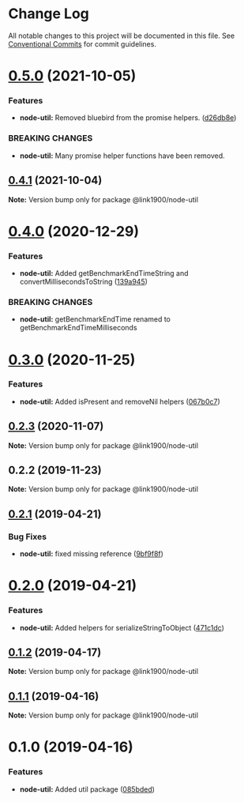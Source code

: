# Change Log

All notable changes to this project will be documented in this file.
See [Conventional Commits](https://conventionalcommits.org) for commit guidelines.

<a name="0.5.0"></a>

# [0.5.0](https://github.com/projects/link1900/repos/link1900/compare/diff?targetBranch=refs%2Ftags%2F@link1900/node-util@0.4.1&sourceBranch=refs%2Ftags%2F@link1900/node-util@0.5.0) (2021-10-05)

### Features

- **node-util:** Removed bluebird from the promise helpers. ([d26db8e](https://github.com/projects/link1900/repos/link1900/commits/d26db8e))

### BREAKING CHANGES

- **node-util:** Many promise helper functions have been removed.

<a name="0.4.1"></a>

## [0.4.1](https://github.com/projects/link1900/repos/link1900/compare/diff?targetBranch=refs%2Ftags%2F@link1900/node-util@0.4.0&sourceBranch=refs%2Ftags%2F@link1900/node-util@0.4.1) (2021-10-04)

**Note:** Version bump only for package @link1900/node-util

<a name="0.4.0"></a>

# [0.4.0](https://github.com/projects/link1900/repos/link1900/compare/diff?targetBranch=refs%2Ftags%2F@link1900/node-util@0.3.0&sourceBranch=refs%2Ftags%2F@link1900/node-util@0.4.0) (2020-12-29)

### Features

- **node-util:** Added getBenchmarkEndTimeString and convertMillisecondsToString ([139a945](https://github.com/projects/link1900/repos/link1900/commits/139a945))

### BREAKING CHANGES

- **node-util:** getBenchmarkEndTime renamed to
  getBenchmarkEndTimeMilliseconds

<a name="0.3.0"></a>

# [0.3.0](https://github.com/projects/link1900/repos/link1900/compare/diff?targetBranch=refs%2Ftags%2F@link1900/node-util@0.2.3&sourceBranch=refs%2Ftags%2F@link1900/node-util@0.3.0) (2020-11-25)

### Features

- **node-util:** Added isPresent and removeNil helpers ([067b0c7](https://github.com/projects/link1900/repos/link1900/commits/067b0c7))

<a name="0.2.3"></a>

## [0.2.3](https://github.com/projects/link1900/repos/link1900/compare/diff?targetBranch=refs%2Ftags%2F@link1900/node-util@0.2.2&sourceBranch=refs%2Ftags%2F@link1900/node-util@0.2.3) (2020-11-07)

**Note:** Version bump only for package @link1900/node-util

<a name="0.2.2"></a>

## 0.2.2 (2019-11-23)

**Note:** Version bump only for package @link1900/node-util

<a name="0.2.1"></a>

## [0.2.1](https://github.com/projects/link1900/repos/link1900/compare/diff?targetBranch=refs%2Ftags%2F@link1900/node-util@0.2.0&sourceBranch=refs%2Ftags%2F@link1900/node-util@0.2.1) (2019-04-21)

### Bug Fixes

- **node-util:** fixed missing reference ([9bf9f8f](https://github.com/projects/link1900/repos/link1900/commits/9bf9f8f))

<a name="0.2.0"></a>

# [0.2.0](https://github.com/projects/link1900/repos/link1900/compare/diff?targetBranch=refs%2Ftags%2F@link1900/node-util@0.1.2&sourceBranch=refs%2Ftags%2F@link1900/node-util@0.2.0) (2019-04-21)

### Features

- **node-util:** Added helpers for serializeStringToObject ([471c1dc](https://github.com/projects/link1900/repos/link1900/commits/471c1dc))

<a name="0.1.2"></a>

## [0.1.2](https://github.com/projects/link1900/repos/link1900/compare/diff?targetBranch=refs%2Ftags%2F@link1900/node-util@0.1.1&sourceBranch=refs%2Ftags%2F@link1900/node-util@0.1.2) (2019-04-17)

**Note:** Version bump only for package @link1900/node-util

<a name="0.1.1"></a>

## [0.1.1](https://github.com/projects/link1900/repos/link1900/compare/diff?targetBranch=refs%2Ftags%2F@link1900/node-util@0.1.0&sourceBranch=refs%2Ftags%2F@link1900/node-util@0.1.1) (2019-04-16)

**Note:** Version bump only for package @link1900/node-util

<a name="0.1.0"></a>

# 0.1.0 (2019-04-16)

### Features

- **node-util:** Added util package ([085bded](https://github.com/projects/link1900/repos/link1900/commits/085bded))
